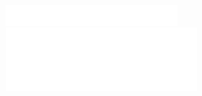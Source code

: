 <div>
 <img class="image" src="Resources/svg/title.svg" width="450">
</div>

<div align="center">
    <img class="image" src="Resources/svg/wingBox.svg" width="500">
</div>